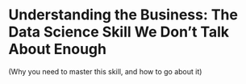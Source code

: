 # Understanding the Business: The Data Science Skill We Don’t Talk About Enough
(Why you need to master this skill, and how to go about it)

